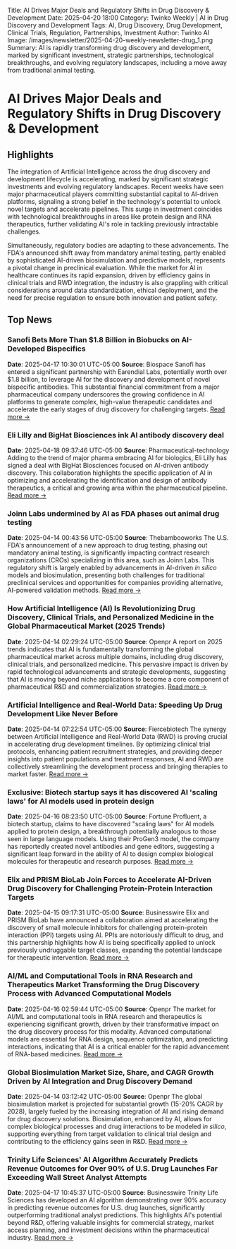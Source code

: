 Title: AI Drives Major Deals and Regulatory Shifts in Drug Discovery & Development
Date: 2025-04-20 18:00
Category: Twinko Weekly | AI in Drug Discovery and Development
Tags: AI, Drug Discovery, Drug Development, Clinical Trials, Regulation, Partnerships, Investment
Author: Twinko AI
Image: /images/newsletter/2025-04-20-weekly-newsletter-drug_1.png
Summary: AI is rapidly transforming drug discovery and development, marked by significant investment, strategic partnerships, technological breakthroughs, and evolving regulatory landscapes, including a move away from traditional animal testing.

# AI Drives Major Deals and Regulatory Shifts in Drug Discovery & Development

## Highlights

The integration of Artificial Intelligence across the drug discovery and development lifecycle is accelerating, marked by significant strategic investments and evolving regulatory landscapes. Recent weeks have seen major pharmaceutical players committing substantial capital to AI-driven platforms, signaling a strong belief in the technology's potential to unlock novel targets and accelerate pipelines. This surge in investment coincides with technological breakthroughs in areas like protein design and RNA therapeutics, further validating AI's role in tackling previously intractable challenges.

Simultaneously, regulatory bodies are adapting to these advancements. The FDA's announced shift away from mandatory animal testing, partly enabled by sophisticated AI-driven biosimulation and predictive models, represents a pivotal change in preclinical evaluation. While the market for AI in healthcare continues its rapid expansion, driven by efficiency gains in clinical trials and RWD integration, the industry is also grappling with critical considerations around data standardization, ethical deployment, and the need for precise regulation to ensure both innovation and patient safety.

## Top News

### Sanofi Bets More Than $1.8 Billion in Biobucks on AI-Developed Bispecifics

**Date**: 2025-04-17 10:30:01 UTC-05:00 **Source**: Biospace
Sanofi has entered a significant partnership with Earendial Labs, potentially worth over $1.8 billion, to leverage AI for the discovery and development of novel bispecific antibodies. This substantial financial commitment from a major pharmaceutical company underscores the growing confidence in AI platforms to generate complex, high-value therapeutic candidates and accelerate the early stages of drug discovery for challenging targets.
[Read more →](https://www.biospace.com/business/sanofi-bets-more-than-1-8-billion-in-biobucks-on-ai-developed-bispecifics)

### Eli Lilly and BigHat Biosciences ink AI antibody discovery deal

**Date**: 2025-04-18 09:37:46 UTC-05:00 **Source**: Pharmaceutical-technology
Adding to the trend of major pharma embracing AI for biologics, Eli Lilly has signed a deal with BigHat Biosciences focused on AI-driven antibody discovery. This collaboration highlights the specific application of AI in optimizing and accelerating the identification and design of antibody therapeutics, a critical and growing area within the pharmaceutical pipeline.
[Read more →](https://www.pharmaceutical-technology.com/news/eli-lilly-and-bighat-biosciences-ink-ai-antibody-discovery-deal/)

### Joinn Labs undermined by AI as FDA phases out animal drug testing

**Date**: 2025-04-14 00:43:56 UTC-05:00 **Source**: Thebambooworks
The U.S. FDA's announcement of a new approach to drug testing, phasing out mandatory animal testing, is significantly impacting contract research organizations (CROs) specializing in this area, such as Joinn Labs. This regulatory shift is largely enabled by advancements in AI-driven *in silico* models and biosimulation, presenting both challenges for traditional preclinical services and opportunities for companies providing alternative, AI-powered validation methods.
[Read more →](https://thebambooworks.com/joinn-labs-undermined-by-ai-as-fda-phases-out-animal-drug-testing/)

### How Artificial Intelligence (AI) Is Revolutionizing Drug Discovery, Clinical Trials, and Personalized Medicine in the Global Pharmaceutical Market (2025 Trends)

**Date**: 2025-04-14 02:29:24 UTC-05:00 **Source**: Openpr
A report on 2025 trends indicates that AI is fundamentally transforming the global pharmaceutical market across multiple domains, including drug discovery, clinical trials, and personalized medicine. This pervasive impact is driven by rapid technological advancements and strategic developments, suggesting that AI is moving beyond niche applications to become a core component of pharmaceutical R&D and commercialization strategies.
[Read more →](https://www.openpr.com/news/3967835/how-artificial-intelligence-ai-is-revolutionizing-drug)

### Artificial Intelligence and Real-World Data: Speeding Up Drug Development Like Never Before

**Date**: 2025-04-14 07:22:54 UTC-05:00 **Source**: Fiercebiotech
The synergy between Artificial Intelligence and Real-World Data (RWD) is proving crucial in accelerating drug development timelines. By optimizing clinical trial protocols, enhancing patient recruitment strategies, and providing deeper insights into patient populations and treatment responses, AI and RWD are collectively streamlining the development process and bringing therapies to market faster.
[Read more →](https://www.fiercebiotech.com/sponsored/artificial-intelligence-and-real-world-data-speeding-drug-development-never)

### Exclusive: Biotech startup says it has discovered AI 'scaling laws' for AI models used in protein design

**Date**: 2025-04-16 08:23:50 UTC-05:00 **Source**: Fortune
Profluent, a biotech startup, claims to have discovered "scaling laws" for AI models applied to protein design, a breakthrough potentially analogous to those seen in large language models. Using their ProGen3 model, the company has reportedly created novel antibodies and gene editors, suggesting a significant leap forward in the ability of AI to design complex biological molecules for therapeutic and research purposes.
[Read more →](https://fortune.com/2025/04/16/biotech-profluent-ai-scaling-laws-protein-design-models-opencrispr-openantibodies/)

### Elix and PRISM BioLab Join Forces to Accelerate AI-Driven Drug Discovery for Challenging Protein-Protein Interaction Targets

**Date**: 2025-04-15 09:17:31 UTC-05:00 **Source**: Businesswire
Elix and PRISM BioLab have announced a collaboration aimed at accelerating the discovery of small molecule inhibitors for challenging protein-protein interaction (PPI) targets using AI. PPIs are notoriously difficult to drug, and this partnership highlights how AI is being specifically applied to unlock previously undruggable target classes, expanding the potential landscape for therapeutic intervention.
[Read more →](https://www.businesswire.com/news/home/20250411890001/en/Elix-and-PRISM-BioLab-Join-Forces-to-Accelerate-AI-Driven-Drug-Discovery-for-Challenging-Protein-Protein-Interaction-Targets)

### AI/ML and Computational Tools in RNA Research and Therapeutics Market Transforming the Drug Discovery Process with Advanced Computational Models

**Date**: 2025-04-16 02:59:44 UTC-05:00 **Source**: Openpr
The market for AI/ML and computational tools in RNA research and therapeutics is experiencing significant growth, driven by their transformative impact on the drug discovery process for this modality. Advanced computational models are essential for RNA design, sequence optimization, and predicting interactions, indicating that AI is a critical enabler for the rapid advancement of RNA-based medicines.
[Read more →](https://www.openpr.com/news/3973112/ai-ml-and-computational-tools-in-rna-research-and-therapeutics)

### Global Biosimulation Market Size, Share, and CAGR Growth Driven by AI Integration and Drug Discovery Demand

**Date**: 2025-04-14 03:12:42 UTC-05:00 **Source**: Openpr
The global biosimulation market is projected for substantial growth (15-20% CAGR by 2028), largely fueled by the increasing integration of AI and rising demand for drug discovery solutions. Biosimulation, enhanced by AI, allows for complex biological processes and drug interactions to be modeled *in silico*, supporting everything from target validation to clinical trial design and contributing to the efficiency gains seen in R&D.
[Read more →](https://www.openpr.com/news/3968522/global-biosimulation-market-size-share-and-cagr-growth-driven)

### Trinity Life Sciences' AI Algorithm Accurately Predicts Revenue Outcomes for Over 90% of U.S. Drug Launches Far Exceeding Wall Street Analyst Attempts

**Date**: 2025-04-17 10:45:37 UTC-05:00 **Source**: Businesswire
Trinity Life Sciences has developed an AI algorithm demonstrating over 90% accuracy in predicting revenue outcomes for U.S. drug launches, significantly outperforming traditional analyst predictions. This highlights AI's potential beyond R&D, offering valuable insights for commercial strategy, market access planning, and investment decisions within the pharmaceutical industry.
[Read more →](https://www.businesswire.com/news/home/20250417902433/en/Trinity-Life-Sciences-AI-Algorithm-Accurately-Predicts-Revenue-Outcomes-for-Over-90-of-U.S.-Drug.-Launches-Far-Exceeding-Wall-Street-Analyst-Attempts)